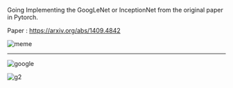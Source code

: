 Going Implementing the GoogLeNet or InceptionNet from the original paper in Pytorch.


Paper : https://arxiv.org/abs/1409.4842


![meme](https://github.com/KhaledAtef00/CNN-Architectures/assets/105244576/f4143fca-ccae-4659-ba92-0643a5f267b5)

_______________________________________


![google](https://github.com/KhaledAtef00/CNN-Architectures/assets/105244576/5a620913-b33c-4ccd-af3e-fd9040d6574d)



![g2](https://github.com/KhaledAtef00/CNN-Architectures/assets/105244576/56a81953-b27a-4761-acbf-980da0435038)
